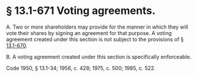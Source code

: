 # § 13.1-671 Voting agreements.

<p>A. Two or more shareholders may provide for the manner in which they will vote their shares by signing an agreement for that purpose. A voting agreement created under this section is not subject to the provisions of § <a href='http://law.lis.virginia.gov/vacode/13.1-670/'>13.1-670</a>.</p><p>B. A voting agreement created under this section is specifically enforceable.</p><p>Code 1950, § 13.1-34; 1956, c. 428; 1975, c. 500; 1985, c. 522.</p>